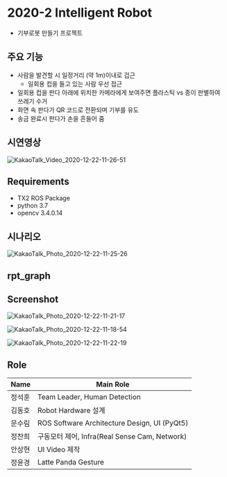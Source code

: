 # 2020-2 Intelligent Robot
- 기부로봇 만들기 프로젝트



## 주요 기능
- 사람을 발견할 시 일정거리 (약 1m)이내로 겁근
    - 일회용 컵을 들고 있는 사람 우선 접근
- 일회용 컵을 판다 아래에 위치한 카메라에게 보여주면 플라스틱 vs 종이 판별하여 쓰레기 수거
- 화면 속 판다가 QR 코드로 전환되며 기부를 유도
- 송금 완료시 판다가 손을 흔들어 줌


## 시연영상

![KakaoTalk_Video_2020-12-22-11-26-51](https://user-images.githubusercontent.com/42709887/102842128-98b17480-4449-11eb-9dc9-61cfde20930f.gif)



## Requirements
- TX2 ROS Package
- python 3.7
- opencv 3.4.0.14


## 시나리오
![KakaoTalk_Photo_2020-12-22-11-25-26](https://user-images.githubusercontent.com/42709887/102841512-6ce1bf00-4448-11eb-8071-c166d6513fef.png)

## rpt_graph


## Screenshot
![KakaoTalk_Photo_2020-12-22-11-21-17](https://user-images.githubusercontent.com/42709887/102841245-ecbb5980-4447-11eb-868c-eb8223577473.jpeg)

![KakaoTalk_Photo_2020-12-22-11-18-54](https://user-images.githubusercontent.com/42709887/102841045-81718780-4447-11eb-8190-da33862b77b1.jpeg)

![KakaoTalk_Photo_2020-12-22-11-22-19](https://user-images.githubusercontent.com/42709887/102841317-0d83af00-4448-11eb-99e1-96d595b2016d.jpeg)



## Role
|Name|Main Role|
|------|---|
|정석훈|Team Leader, Human Detection|
|김동호|Robot Hardware 설계|
|문수림|ROS Software Architecture Design, UI (PyQt5)|
|정찬희|구동모터 제어, Infra(Real Sense Cam, Network)|
|안상현|UI Video 제작|
|정윤경|Latte Panda Gesture|

